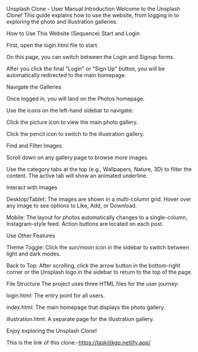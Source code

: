 Unsplash Clone - User Manual Introduction Welcome to the Unsplash Clone! This guide explains how to use the website, from logging in to exploring the photo and illustration galleries.

How to Use This Website (Sequence) Start and Login

First, open the login.html file to start.

On this page, you can switch between the Login and Signup forms.

After you click the final "Login" or "Sign Up" button, you will be automatically redirected to the main homepage.

Navigate the Galleries

Once logged in, you will land on the Photos homepage.

Use the icons on the left-hand sidebar to navigate:

Click the picture icon to view the main photo gallery.

Click the pencil icon to switch to the illustration gallery.

Find and Filter Images

Scroll down on any gallery page to browse more images.

Use the category tabs at the top (e.g., Wallpapers, Nature, 3D) to filter the content. The active tab will show an animated underline.

Interact with Images

Desktop/Tablet: The images are shown in a multi-column grid. Hover over any image to see options to Like, Add, or Download.

Mobile: The layout for photos automatically changes to a single-column, Instagram-style feed. Action buttons are located on each post.

Use Other Features

Theme Toggle: Click the sun/moon icon in the sidebar to switch between light and dark modes.

Back to Top: After scrolling, click the arrow button in the bottom-right corner or the Unsplash logo in the sidebar to return to the top of the page.

File Structure The project uses three HTML files for the user journey:

login.html: The entry point for all users.

index.html: The main homepage that displays the photo gallery.

illustration.html: A separate page for the illustration gallery.

Enjoy exploring the Unsplash Clone!

This is the link of this clone:-https://taskiitkgp.netlify.app/

